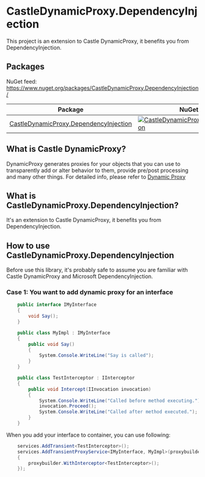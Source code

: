 # CastleDynamicProxy.DependencyInjection

This project is an extension to Castle DynamicProxy, it benefits you from DependencyInjection.

Packages
--------

NuGet feed: https://www.nuget.org/packages/CastleDynamicProxy.DependencyInjection/

| Package                                                      | NuGet Stable                                                 | Downloads                                                    |
| ------------------------------------------------------------ | ------------------------------------------------------------ | ------------------------------------------------------------ |
| [CastleDynamicProxy.DependencyInjection](https://www.nuget.org/packages/CastleDynamicProxy.DependencyInjection/) | [![CastleDynamicProxy.DependencyInjection](https://img.shields.io/nuget/vpre/CastleDynamicProxy.DependencyInjection.svg)](https://www.nuget.org/packages/CastleDynamicProxy.DependencyInjection/) | [![CastleDynamicProxy.DependencyInjection](https://img.shields.io/nuget/dt/CastleDynamicProxy.DependencyInjection.svg)](https://www.nuget.org/packages/CastleDynamicProxy.DependencyInjection/) |

## What is Castle DynamicProxy?
DynamicProxy generates proxies for your objects that you can use to transparently add or alter behavior to them, provide pre/post processing and many other things. For detailed info, please refer to [Dynamic Proxy](https://github.com/castleproject/Core/blob/master/docs/dynamicproxy.md)

## What is CastleDynamicProxy.DependencyInjection?
It's an extension to Castle DynamicProxy, it benefits you from DependencyInjection.

## How to use CastleDynamicProxy.DependencyInjection
Before use this library, it's probably safe to assume you are familiar with Castle DynamicProxy and Microsoft DependencyInjection.

### Case 1: You want to add dynamic proxy for an interface
```csharp
    public interface IMyInterface
    {
        void Say();
    }

    public class MyImpl : IMyInterface
    {
        public void Say()
        {
            System.Console.WriteLine("Say is called");
        }
    }

    public class TestInterceptor : IInterceptor
    {
        public void Intercept(IInvocation invocation)
        {
            System.Console.WriteLine("Called before method executing.");
            invocation.Proceed();
            System.Console.WriteLine("Called after method executed.");
        }
    }
```
When you add your interface to container, you can use following:
```csharp
    services.AddTransient<TestInterceptor>();
    services.AddTransientProxyService<IMyInterface, MyImpl>(proxybuilder =>
    {
        proxybuilder.WithInterceptor<TestInterceptor>();
    });
```